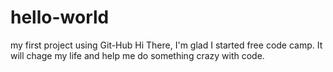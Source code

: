 # hello-world
my first project using Git-Hub
Hi There, I'm glad I started free code camp. It will chage my life and help me do something crazy with code.
